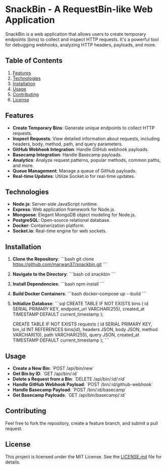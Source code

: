 # SnackBin - A RequestBin-like Web Application

SnackBin is a web application that allows users to create temporary endpoints (bins) to collect and inspect HTTP requests. It's a powerful tool for debugging webhooks, analyzing HTTP headers, payloads, and more.

## Table of Contents

1. [Features](#features)
2. [Technologies](#technologies)
3. [Installation](#installation)
4. [Usage](#usage)
5. [Contributing](#contributing)
6. [License](#license)

## Features

- **Create Temporary Bins**: Generate unique endpoints to collect HTTP requests.
- **Inspect Requests**: View detailed information about requests, including headers, body, method, path, and query parameters.
- **GitHub Webhook Integration**: Handle GitHub webhook payloads.
- **Basecamp Integration**: Handle Basecamp payloads.
- **Analytics**: Analyze request patterns, popular methods, common paths, and more.
- **Queue Management**: Manage a queue of GitHub payloads.
- **Real-time Updates**: Utilize Socket.io for real-time updates.

## Technologies

- **Node.js**: Server-side JavaScript runtime.
- **Express**: Web application framework for Node.js.
- **Mongoose**: Elegant MongoDB object modeling for Node.js.
- **PostgreSQL**: Open-source relational database.
- **Docker**: Containerization platform.
- **Socket.io**: Real-time engine for web sockets.

## Installation

1. **Clone the Repository**:
   \`\`\`bash
   git clone https://github.com/marwan37/snackbin.git
   \`\`\`

2. **Navigate to the Directory**:
   \`\`\`bash
   cd snackbin
   \`\`\`

3. **Install Dependencies**:
   \`\`\`bash
   npm install
   \`\`\`

4. **Build Docker Containers**:
   \`\`\`bash
   docker-compose up --build
   \`\`\`

5. **Initialize Database**:
   \`\`\`sql
   CREATE TABLE IF NOT EXISTS bins (
       id SERIAL PRIMARY KEY,
       endpoint_url VARCHAR(255),
       created_at TIMESTAMP DEFAULT current_timestamp
   );

   CREATE TABLE IF NOT EXISTS requests (
       id SERIAL PRIMARY KEY,
       bin_id INT REFERENCES bins(id),
       headers JSON,
       body JSON,
       method VARCHAR(10),
       path VARCHAR(255),
       query JSON,
       created_at TIMESTAMP DEFAULT current_timestamp
   );
   \`\`\`

## Usage

- **Create a New Bin**: \`POST /api/bin/new\`
- **Get Bin by ID**: \`GET /api/bin/:id\`
- **Delete a Request from a Bin**: \`DELETE /api/bin/:id/:rid\`
- **Handle GitHub Webhook Payload**: \`POST /bin/:id/github-webhook\`
- **Handle Basecamp Payload**: \`POST /bin/:id/basecamp\`
- **Get Basecamp Payloads**: \`GET /api/bin/basecamp/:id\`

## Contributing

Feel free to fork the repository, create a feature branch, and submit a pull request.

## License

This project is licensed under the MIT License. See the [LICENSE.md](LICENSE.md) file for details.
